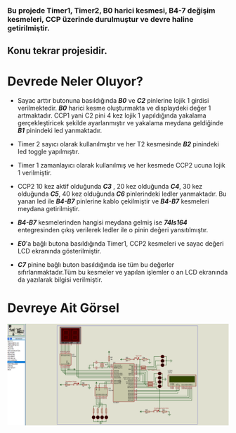 ###  Bu projede Timer1, Timer2, B0 harici kesmesi, B4-7 değişim kesmeleri, CCP üzerinde durulmuştur ve devre haline getirilmiştir. 

## Konu tekrar projesidir.

# Devrede Neler Oluyor?

- Sayac arttır butonuna basıldığında ***B0*** ve ***C2*** pinlerine lojik 1 girdisi verilmektedir. ***B0*** harici kesme oluşturmakta ve displaydeki değer 1 artmaktadır.
   CCP1 yani C2 pini 4 kez lojik 1 yapıldığında yakalama gerçekleştiricek şekilde ayarlanmıştır ve yakalama meydana geldiğinde ***B1*** pinindeki led yanmaktadır.

- Timer 2 sayıcı olarak kullanılmıştır ve her T2 kesmesinde ***B2*** pinindeki led toggle yapılmıştır.

- Timer 1 zamanlayıcı olarak kullanılmış ve her kesmede CCP2 ucuna lojik 1 verilmiştir.

- CCP2 10 kez aktif olduğunda ***C3*** , 20 kez olduğunda ***C4***, 30 kez olduğunda ***C5***, 40 kez olduğunda ***C6*** pinlerindeki ledler yanmaktadır.
Bu yanan led ile ***B4-B7*** pinlerine kablo çekilmiştir ve ***B4-B7*** kesmeleri meydana getirilmiştir.

- ***B4-B7*** kesmelerinden hangisi meydana gelmiş ise ***74ls164*** entegresinden çıkış verilerek ledler ile o pinin değeri yansıtılmıştır.

- ***E0***'a bağlı butona basıldığında Timer1, CCP2 kesmeleri ve sayac değeri LCD ekranında gösterilmiştir.

- ***C7*** pinine bağlı buton basıldığında ise tüm bu değerler sıfırlanmaktadır.Tüm bu kesmeler ve yapılan işlemler o an LCD ekranında da yazılarak bilgisi verilmiştir.

# Devreye Ait Görsel

![Devrenin Resmi](https://github.com/emremaltas/CCS_C_ile_kesme_ccp_zamanlama-PIC16F877/blob/main/CCS%20C%20ile%20CCP%2CKESMELER%2CZAMANLAYICILAR/DevreninResmi.png)
